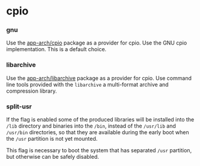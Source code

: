 # cpio

### gnu
Use the [app-arch/cpio](../app-arch/cpio.md) package as a provider for cpio. Use the GNU cpio implementation. This is a default choice.

### libarchive
Use the [app-arch/libarchive](../app-arch/libarchive.md) package as a provider for cpio. Use command line tools provided with the `libarchive` a multi-format archive and compression library.

### split-usr
If the flag is enabled some of the produced libraries will be installed into the `/lib` directory and binaries into the `/bin`, instead of the `/usr/lib` and `/usr/bin` directories, so that they are available during the early boot when the `/usr` partition is not yet mounted.

This flag is necessary to boot the system that has separated `/usr` partition, but otherwise can be safely disabled.
